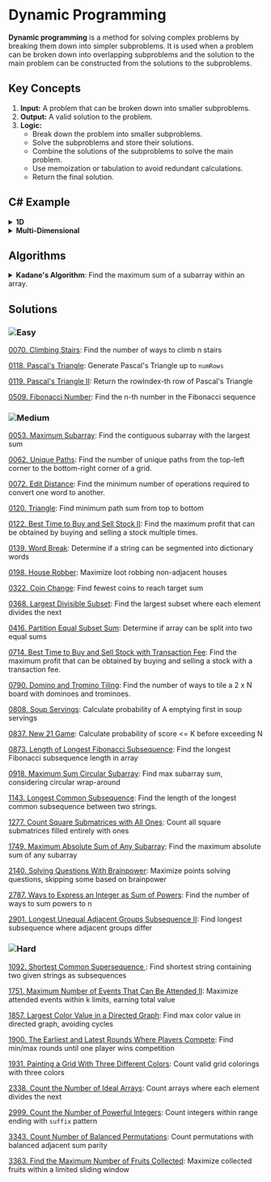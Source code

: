 # Dynamic Programming

**Dynamic programming** is a method for solving complex problems by breaking them down into simpler subproblems. It is used when a problem can be broken down into overlapping subproblems and the solution to the main problem can be constructed from the solutions to the subproblems.

## Key Concepts

1. **Input:** A problem that can be broken down into smaller subproblems.
2. **Output:** A valid solution to the problem.
3. **Logic:**
   - Break down the problem into smaller subproblems.
   - Solve the subproblems and store their solutions.
   - Combine the solutions of the subproblems to solve the main problem.
   - Use memoization or tabulation to avoid redundant calculations.
   - Return the final solution.

## C# Example

<details>
<summary><strong>1D</strong></summary>

```csharp
public static int DynamicProgrammingAlgorithm(int[] nums)
{
    int n = nums.Length;
    int[] dp = new int[n];

    dp[0] = nums[0];
    dp[1] = Math.Max(nums[0], nums[1]);

    for (int i = 2; i < n; i++)
    {
        dp[i] = Math.Max(dp[i - 1], dp[i - 2] + nums[i]);
    }

    return dp[n - 1];
}
```
</details>

<details>
<summary><strong>Multi-Dimensional</strong></summary>

```csharp
public static int DynamicProgrammingAlgorithm(int[,] matrix)
{
    int n = matrix.GetLength(0); // Number of rows
    int m = matrix.GetLength(1); // Number of columns
    int[,] dp = new int[n, m];

    dp[0, 0] = matrix[0, 0]; // Initialize the first cell

    for (int i = 1; i < n; i++) // Initialize the first column
    {
        dp[i, 0] = dp[i - 1, 0] + matrix[i, 0];
    }

    for (int j = 1; j < m; j++) // Initialize the first row
    {
        dp[0, j] = dp[0, j - 1] + matrix[0, j];
    }

    for (int i = 1; i < n; i++) // Fill in the rest of the matrix
    {
        for (int j = 1; j < m; j++)
        {
            dp[i, j] = Math.Max(dp[i - 1, j], dp[i, j - 1]) + matrix[i, j];
        }
    }

    return dp[n - 1, m - 1];
}
```
```csharp
public class Solution {
    public int MaxPathSum(int[,] matrix) {
        int n = matrix.GetLength(0); // rows
        int m = matrix.GetLength(1); // columns
        int[,] dp = new int[n, m];
        
        // Initialize first cell
        dp[0,0] = matrix[0,0];
        
        // Fill first row
        for (int j = 1; j < m; j++) {
            dp[0,j] = dp[0,j-1] + matrix[0,j];
        }
        
        // Fill first column
        for (int i = 1; i < n; i++) {
            dp[i,0] = dp[i-1,0] + matrix[i,0];
        }
        
        // Fill rest of the dp table
        for (int i = 1; i < n; i++) {
            for (int j = 1; j < m; j++) {
                dp[i,j] = Math.Max(dp[i-1,j], dp[i,j-1]) + matrix[i,j];
            }
        }
        
        return dp[n-1,m-1];
    }
}
```
</details>

## Algorithms

<details>
<summary><strong>Kadane's Algorithm</strong>: Find the maximum sum of a subarray within an array.</summary>

```csharp
 public static int FindMaxSubarraySum(int[] arr)
 {
     if (arr == null || arr.Length == 0)
         return 0;
     
     int maxSoFar = arr[0];
     int maxEndingHere = arr[0];
     
     for (int i = 1; i < arr.Length; i++)
     {
         // Either extend the previous subarray or start a new one
         maxEndingHere = Math.Max(arr[i], maxEndingHere + arr[i]);
         // Update the maximum sum found so far
         maxSoFar = Math.Max(maxSoFar, maxEndingHere);
     }
     
     return maxSoFar;
 }
```
</details>

## Solutions

### ![Easy](https://img.shields.io/badge/Easy-46c6c2)

[0070. Climbing Stairs](/Dynamic%20Programming%2F0070.%20Climbing%20Stairs): Find the number of ways to climb n stairs

[0118. Pascal's Triangle](/Dynamic%20Programming%2F0118.%20Pascal%27s%20Triangle): Generate Pascal's Triangle up to `numRows`

[0119. Pascal's Triangle II](/Dynamic%20Programming%2F0119.%20Pascal%27s%20Triangle%20II): Return the rowIndex-th row of Pascal's Triangle

[0509. Fibonacci Number](/Dynamic%20Programming%2F0509.%20Fibonacci%20Number): Find the n-th number in the Fibonacci sequence

### ![Medium](https://img.shields.io/badge/Medium-fac31d)

[0053. Maximum Subarray](/Dynamic%20Programming%2F0053.%20Maximum%20Subarray): Find the contiguous subarray with the largest sum

[0062. Unique Paths](/Dynamic%20Programming%2F0062.%20Unique%20Paths): Find the number of unique paths from the top-left corner to the bottom-right corner of a grid.

[0072. Edit Distance](/Dynamic%20Programming%2F0072.%20Edit%20Distance): Find the minimum number of operations required to convert one word to another.

[0120. Triangle](/Dynamic%20Programming%2F0120.%20Triangle): Find minimum path sum from top to bottom

[0122. Best Time to Buy and Sell Stock II](/Dynamic%20Programming%2F0122.%20Best%20Time%20to%20Buy%20and%20Sell%20Stock%20II): Find the maximum profit that can be obtained by buying and selling a stock multiple times.

[0139. Word Break](/Dynamic%20Programming%2F0139.%20Word%20Break): Determine if a string can be segmented into dictionary words

[0198. House Robber](/Dynamic%20Programming%2F0198.%20House%20Robber): Maximize loot robbing non-adjacent houses

[0322. Coin Change](/Dynamic%20Programming%2F0322.%20Coin%20Change): Find fewest coins to reach target sum

[0368. Largest Divisible Subset](/Dynamic%20Programming%2F0368.%20Largest%20Divisible%20Subset): Find the largest subset where each element divides the next

[0416. Partition Equal Subset Sum](/Dynamic%20Programming%2F0416.%20Partition%20Equal%20Subset%20Sum): Determine if array can be split into two equal sums

[0714. Best Time to Buy and Sell Stock with Transaction Fee](/Dynamic%20Programming%2F0714.%20Best%20Time%20to%20Buy%20and%20Sell%20Stock%20with%20Transaction%20Fee): Find the maximum profit that can be obtained by buying and selling a stock with a transaction fee.

[0790. Domino and Tromino Tiling](/Dynamic%20Programming%2F0790.%20Domino%20and%20Tromino%20Tiling): Find the number of ways to tile a 2 x N board with dominoes and trominoes.

[0808. Soup Servings](/Dynamic%20Programming%2F0808.%20Soup%20Servings): Calculate probability of A emptying first in soup servings

[0837. New 21 Game](/Dynamic%20Programming%2F0837.%20New%2021%20Game): Calculate probability of score <= K before exceeding N

[0873. Length of Longest Fibonacci Subsequence](/Dynamic%20Programming%2F0873.%20Length%20of%20Longest%20Fibonacci%20Subsequence): Find the longest Fibonacci subsequence length in array

[0918. Maximum Sum Circular Subarray](/Dynamic%20Programming%2F0918.%20Maximum%20Sum%20Circular%20Subarray): Find max subarray sum, considering circular wrap-around

[1143. Longest Common Subsequence](/Dynamic%20Programming%2F1143.%20Longest%20Common%20Subsequence): Find the length of the longest common subsequence between two strings.

[1277. Count Square Submatrices with All Ones](/Dynamic%20Programming%2F1277.%20Count%20Square%20Submatrices%20with%20All%20Ones): Count all square submatrices filled entirely with ones

[1749. Maximum Absolute Sum of Any Subarray](/Dynamic%20Programming%2F1749.%20Maximum%20Absolute%20Sum%20of%20Any%20Subarray): Find the maximum absolute sum of any subarray

[2140. Solving Questions With Brainpower](/Dynamic%20Programming%2F2140.%20Solving%20Questions%20With%20Brainpower): Maximize points solving questions, skipping some based on brainpower

[2787. Ways to Express an Integer as Sum of Powers](/Dynamic%20Programming%2F2787.%20Ways%20to%20Express%20an%20Integer%20as%20Sum%20of%20Powers): Find the number of ways to sum powers to n

[2901. Longest Unequal Adjacent Groups Subsequence II](/Dynamic%20Programming%2F2901.%20Longest%20Unequal%20Adjacent%20Groups%20Subsequence%20II): Find longest subsequence where adjacent groups differ

### ![Hard](https://img.shields.io/badge/Hard-f8615c)

[1092. Shortest Common Supersequence ](/Dynamic%20Programming%2F1092.%20Shortest%20Common%20Supersequence%20): Find shortest string containing two given strings as subsequences

[1751. Maximum Number of Events That Can Be Attended II](/Dynamic%20Programming%2F1751.%20Maximum%20Number%20of%20Events%20That%20Can%20Be%20Attended%20II): Maximize attended events within k limits, earning total value

[1857. Largest Color Value in a Directed Graph](/Dynamic%20Programming%2F1857.%20Largest%20Color%20Value%20in%20a%20Directed%20Graph): Find max color value in directed graph, avoiding cycles

[1900. The Earliest and Latest Rounds Where Players Compete](/Dynamic%20Programming%2F1900.%20The%20Earliest%20and%20Latest%20Rounds%20Where%20Players%20Compete): Find min/max rounds until one player wins competition

[1931. Painting a Grid With Three Different Colors](/Dynamic%20Programming%2F1931.%20Painting%20a%20Grid%20With%20Three%20Different%20Colors): Count valid grid colorings with three colors

[2338. Count the Number of Ideal Arrays](/Dynamic%20Programming%2F2338.%20Count%20the%20Number%20of%20Ideal%20Arrays): Count arrays where each element divides the next

[2999. Count the Number of Powerful Integers](/Dynamic%20Programming%2F2999.%20Count%20the%20Number%20of%20Powerful%20Integers): Count integers within range ending with `suffix` pattern

[3343. Count Number of Balanced Permutations](/Dynamic%20Programming%2F3343.%20Count%20Number%20of%20Balanced%20Permutations): Count permutations with balanced adjacent sum parity

[3363. Find the Maximum Number of Fruits Collected](/Dynamic%20Programming%2F3363.%20Find%20the%20Maximum%20Number%20of%20Fruits%20Collected): Maximize collected fruits within a limited sliding window

